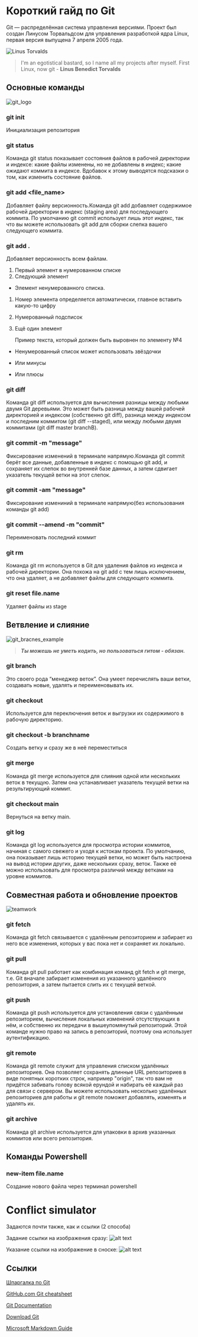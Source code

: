 # Короткий гайд по Git
Git  — распределённая система управления версиями. Проект был создан Линусом Торвальдсом для управления разработкой ядра Linux, первая версия выпущена 7 апреля 2005 года.

![Linus Torvalds](/images/Torvalds.jpg "Linus Torvalds")

> I'm an egotistical bastard, so I name all my projects after myself. First Linux, now git - **Linus Benedict Torvalds**


## Основные команды
![git_logo](/images/git_logo_2.jpeg)

 ### **git init** 
 Инициализация репозитория

### **git status** 
 Команда git status показывает состояния файлов в рабочей директории и индексе: какие файлы изменены, но не добавлены в индекс; какие ожидают коммита в индексе. Вдобавок к этому выводятся подсказки о том, как изменить состояние файлов.


### **git add <file_name>** 
 Добавляет файлу версионность.Команда git add добавляет содержимое рабочей директории в индекс (staging area) для последующего коммита. По умолчанию git commit использует лишь этот индекс, так что вы можете использовать git add для сборки слепка вашего следующего коммита.

### **git add .** 
 Добавляет версионность всем файлам.

1. Первый элемент в нумерованном списке
2. Следующий элемент
  * Элемент ненумерованного списка. 
1. Номер элемента определяется автоматически, главное вставить какую-то цифру
  1. Нумерованный подсписок
4. Ещё один элемент  

   Пример текста, который должен быть выровнен по элементу №4

* Ненумерованный список может использовать звёздочки
- Или минусы
+ Или плюсы

### **git diff** 
 Команда git diff используется для вычисления разницы между любыми двумя Git деревьями. Это может быть разница между вашей рабочей директорией и индексом (собственно git diff), разница между индексом и последним коммитом (git diff --staged), или между любыми двумя коммитами (git diff master branchB).

### **git commit -m "message"** 
 Фиксирование изменений в терминале напрямую.Команда git commit берёт все данные, добавленные в индекс с помощью git add, и сохраняет их слепок во внутренней базе данных, а затем сдвигает указатель текущей ветки на этот слепок.

### **git commit -am "message"** 
 Фиксирование измениний в терминале напрямую(без использования команды git add)

### **git commit --amend -m "commit"**
Переименовать последний коммит

### **git rm** 
 Команда git rm используется в Git для удаления файлов из индекса и рабочей директории. Она похожа на git add с тем лишь исключением, что она удаляет, а не добавляет файлы для следующего коммита.

### **git reset file.name**
Удаляет файлы из stage

## Ветвление и слияние
![git_bracnes_example](/images/branches.png)

> ***Ты можешь не уметь кодить, но пользоваться гитом - обязан.***

### **git branch** 
 Это своего рода “менеджер веток”. Она умеет перечислять ваши ветки, создавать новые, удалять и переименовывать их.

### **git checkout** 
 Используется для переключения веток и выгрузки их содержимого в рабочую директорию. 

### **git checkout -b branchname** 
Cоздать ветку и сразу же в неё переместиться

### **git merge** 
 Команда git merge используется для слияния одной или нескольких веток в текущую. Затем она устанавливает указатель текущей ветки на результирующий коммит.

### **git checkout main** 
Вернуться на ветку main.

### **git log** 
Команда git log используется для просмотра истории коммитов, начиная с самого свежего и уходя к истокам проекта. По умолчанию, она показывает лишь историю текущей ветки, но может быть настроена на вывод истории других, даже нескольких сразу, веток. Также её можно использовать для просмотра различий между ветками на уровне коммитов.

## Совместная работа и обновление проектов

![teamwork](/images/teamwork.jpg)

### **git fetch** 
 Команда git fetch связывается с удалённым репозиторием и забирает из него все изменения, которых у вас пока нет и сохраняет их локально.

### **git pull** 
 Команда git pull работает как комбинация команд git fetch и git merge, т.е. Git вначале забирает изменения из указанного удалённого репозитория, а затем пытается слить их с текущей веткой.

### **git push** 
 Команда git push используется для установления связи с удалённым репозиторием, вычисления локальных изменений отсутствующих в нём, и собственно их передачи в вышеупомянутый репозиторий. Этой команде нужно право на запись в репозиторий, поэтому она использует аутентификацию.

### **git remote** 
 Команда git remote служит для управления списком удалённых репозиториев. Она позволяет сохранять длинные URL репозиториев в виде понятных коротких строк, например "origin", так что вам не придётся забивать голову всякой ерундой и набирать её каждый раз для связи с сервером. Вы можете использовать несколько удалённых репозиториев для работы и git remote поможет добавлять, изменять и удалять их.

### **git archive** 
 Команда git archive используется для упаковки в архив указанных коммитов или всего репозитория.

## Команды Powershell

### **new-item file.name**
Cоздание нового файла через терминал powershell

# Conflict simulator

Задаются почти также, как и ссылки (2 способа)

Задание ссылки на изображения сразу: 
![alt text](http://k50.ru/img/logos/logo_on_red.png "Logo Title Text 1")

Указание ссылки на изображение в сноске: 
![alt text][logo]

[logo]: http://k50.ru/img/logos/logo_on_red.png "Logo Title Text 2"

## Ссылки
[Шпаргалка по Git](https://proglib.io/p/git-cheatsheet/ "Представлены основные команды")

[GitHub.com Git cheatsheet](https://training.github.com/downloads/ru/github-git-cheat-sheet/ "На русском языке")

[Git Documentation](https://git-scm.com/doc)

[Download Git](https://git-scm.com/downloads/ "Ссылка на скачивание Git")

[Microsoft Markdown Guide](https://learn.microsoft.com/ru-ru/contribute/markdown-reference)

